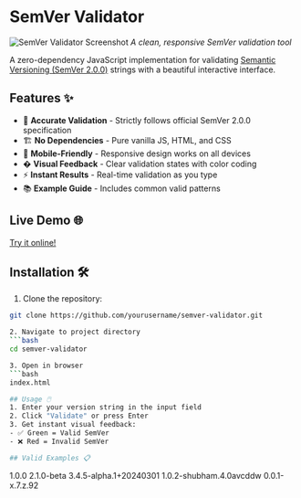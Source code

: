# SemVer Validator

![SemVer Validator Screenshot](./screenshot.png)
*A clean, responsive SemVer validation tool*

A zero-dependency JavaScript implementation for validating [Semantic Versioning (SemVer 2.0.0)](https://semver.org/) strings with a beautiful interactive interface.

## Features ✨

- 💯 **Accurate Validation** - Strictly follows official SemVer 2.0.0 specification
- 🏗️ **No Dependencies** - Pure vanilla JS, HTML, and CSS
- 📱 **Mobile-Friendly** - Responsive design works on all devices
- � **Visual Feedback** - Clear validation states with color coding
- ⚡ **Instant Results** - Real-time validation as you type
- 📚 **Example Guide** - Includes common valid patterns

## Live Demo 🌐

[Try it online!](https://yourusername.github.io/semver-validator)

## Installation 🛠️

1. Clone the repository:
```bash
git clone https://github.com/yourusername/semver-validator.git

2. Navigate to project directory
```bash
cd semver-validator

3. Open in browser
```bash
index.html

## Usage 🖱️
1. Enter your version string in the input field
2. Click "Validate" or press Enter
3. Get instant visual feedback:
- ✅ Green = Valid SemVer
- ❌ Red = Invalid SemVer

## Valid Examples 📋
```
1.0.0
2.1.0-beta
3.4.5-alpha.1+20240301
1.0.2-shubham.4.0avcddw
0.0.1-x.7.z.92
```
